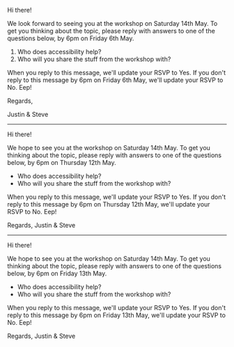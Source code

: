 Hi there!

We look forward to seeing you at the workshop on Saturday 14th May. To get you thinking about the topic, please reply with answers to one of the questions below, by 6pm on Friday 6th May.

1. Who does accessibility help?
2. Who will you share the stuff from the workshop with?

When you reply to this message, we'll update your RSVP to Yes. If you don't reply to this message by 6pm on Friday 6th May, we'll update your RSVP to No. Eep!

Regards,

Justin & Steve

---

Hi there!

We hope to see you at the workshop on Saturday 14th May. To get you thinking about the topic, please reply with answers to one of the questions below, by 6pm on Thursday 12th May.

* Who does accessibility help?
* Who will you share the stuff from the workshop with?

When you reply to this message, we'll update your RSVP to Yes. If you don't reply to this message by 6pm on Thursday 12th May, we'll update your RSVP to No. Eep!

Regards,
Justin & Steve

---

Hi there!

We hope to see you at the workshop on Saturday 14th May. To get you thinking about the topic, please reply with answers to one of the questions below, by 6pm on Friday 13th May.

* Who does accessibility help?
* Who will you share the stuff from the workshop with?

When you reply to this message, we'll update your RSVP to Yes. If you don't reply to this message by 6pm on Friday 13th May, we'll update your RSVP to No. Eep!

Regards,
Justin & Steve
